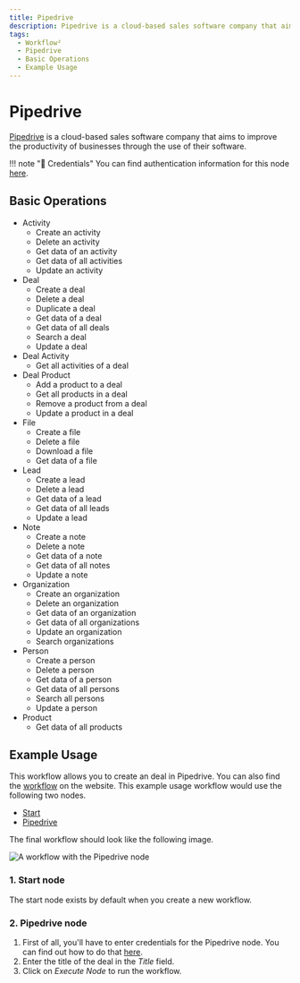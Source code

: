 ```yaml
---
title: Pipedrive
description: Pipedrive is a cloud-based sales software company that aims to improve the productivity of businesses through the use of their software.
tags:
  - Workflow²
  - Pipedrive
  - Basic Operations
  - Example Usage
---
```



# Pipedrive

[Pipedrive](https://www.pipedrive.com/) is a cloud-based sales software company that aims to improve the productivity of businesses through the use of their software.

!!! note "🔑 Credentials"
    You can find authentication information for this node [here](/workflow/integrations/credentials/pipedrive/).


## Basic Operations

* Activity
    * Create an activity
    * Delete an activity
    * Get data of an activity
    * Get data of all activities
    * Update an activity
* Deal
    * Create a deal
    * Delete a deal
    * Duplicate a deal
    * Get data of a deal
    * Get data of all deals
    * Search a deal
    * Update a deal
* Deal Activity
    * Get all activities of a deal
* Deal Product
    * Add a product to a deal
    * Get all products in a deal
    * Remove a product from a deal
    * Update a product in a deal
* File
    * Create a file
    * Delete a file
    * Download a file
    * Get data of a file
* Lead
    * Create a lead
    * Delete a lead
    * Get data of a lead
    * Get data of all leads
    * Update a lead
* Note
    * Create a note
    * Delete a note
    * Get data of a note
    * Get data of all notes
    * Update a note
* Organization
    * Create an organization
    * Delete an organization
    * Get data of an organization
    * Get data of all organizations
    * Update an organization
    * Search organizations
* Person
    * Create a person
    * Delete a person
    * Get data of a person
    * Get data of all persons
    * Search all persons
    * Update a person
* Product
    * Get data of all products

## Example Usage

This workflow allows you to create an deal in Pipedrive. You can also find the [workflow](https://WF².io/workflows/489) on the website. This example usage workflow would use the following two nodes.
- [Start](/workflow/integrations/core-nodes/workflow-nodes-base.start/)
- [Pipedrive]()

The final workflow should look like the following image.

![A workflow with the Pipedrive node](/_images/integrations/nodes/pipedrive/workflow.png)

### 1. Start node

The start node exists by default when you create a new workflow.

### 2. Pipedrive node

1. First of all, you'll have to enter credentials for the Pipedrive node. You can find out how to do that [here](/workflow/integrations/credentials/pipedrive/).
2. Enter the title of the deal in the *Title* field.
3. Click on *Execute Node* to run the workflow.
